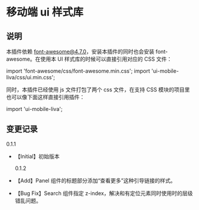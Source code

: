 <!--
 * @Author: liva
 * @Date: 2019-07-26 09:25:28
 * @LastEditors: liva
 * @LastEditTime: 2019-08-23 15:51:37
 -->

# 移动端 ui 样式库

## 说明

本插件依赖 font-awesome@4.7.0，安装本插件的同时也会安装 font-awesome。在使用本 UI 样式库的时候可以直接引用对应的 CSS 文件：

import 'font-awesome/css/font-awesome.min.css';
import 'ui-mobile-liva/css/ui.min.css';

同时，本插件已经使用 js 文件打包了两个 css 文件，在支持 CSS 模块的项目里也可以像下面这样直接引用插件：

import 'ui-mobile-liva';

## 变更记录

0.1.1

- 【Initial】初始版本

  0.1.2

- 【Add】Panel 组件的标题部分添加“查看更多”这种引导链接的样式。
- 【Bug Fix】Search 组件指定 z-index，解决和有定位元素同时使用时的层级错乱问题。
